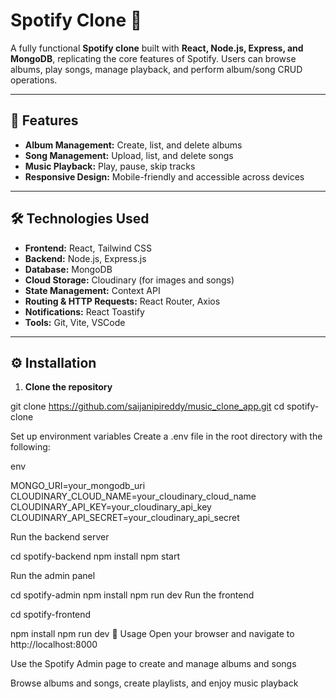 # Spotify Clone 🎵

A fully functional **Spotify clone** built with **React, Node.js, Express, and MongoDB**, replicating the core features of Spotify. Users can browse albums, play songs, manage playback, and perform album/song CRUD operations.

---

## 🌟 Features

- **Album Management:** Create, list, and delete albums  
- **Song Management:** Upload, list, and delete songs  
- **Music Playback:** Play, pause, skip tracks  
- **Responsive Design:** Mobile-friendly and accessible across devices  

---

## 🛠 Technologies Used

- **Frontend:** React, Tailwind CSS  
- **Backend:** Node.js, Express.js  
- **Database:** MongoDB  
- **Cloud Storage:** Cloudinary (for images and songs)  
- **State Management:** Context API  
- **Routing & HTTP Requests:** React Router, Axios  
- **Notifications:** React Toastify  
- **Tools:** Git, Vite, VSCode  

---

## ⚙️ Installation

1. **Clone the repository**

git clone https://github.com/saijanipireddy/music_clone_app.git
cd spotify-clone

Set up environment variables
Create a .env file in the root directory with the following:

env

MONGO_URI=your_mongodb_uri
CLOUDINARY_CLOUD_NAME=your_cloudinary_cloud_name
CLOUDINARY_API_KEY=your_cloudinary_api_key
CLOUDINARY_API_SECRET=your_cloudinary_api_secret

Run the backend server

cd spotify-backend
npm install
npm start


Run the admin panel

cd spotify-admin
npm install
npm run dev
Run the frontend

cd spotify-frontend

npm install
npm run dev
🚀 Usage
Open your browser and navigate to http://localhost:8000

Use the Spotify Admin page to create and manage albums and songs

Browse albums and songs, create playlists, and enjoy music playback

